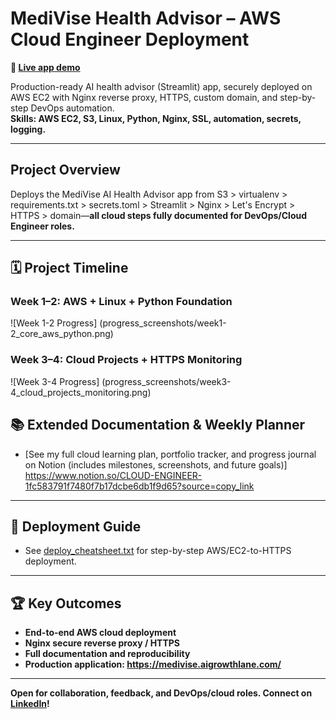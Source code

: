 # MediVise Health Advisor – AWS Cloud Engineer Deployment

**🔗 [Live app demo](https://medivise.aigrowthlane.com/)**

Production-ready AI health advisor (Streamlit) app, securely deployed on AWS EC2 with Nginx reverse proxy, HTTPS, custom domain, and step-by-step DevOps automation.  
**Skills: AWS EC2, S3, Linux, Python, Nginx, SSL, automation, secrets, logging.**

---

##  Project Overview

Deploys the MediVise AI Health Advisor app from S3 > virtualenv > requirements.txt > secrets.toml > Streamlit > Nginx > Let's Encrypt > HTTPS > domain—**all cloud steps fully documented for DevOps/Cloud Engineer roles.**

---

## 🗓️ Project Timeline

### Week 1–2: AWS + Linux + Python Foundation  
![Week 1-2 Progress] (progress_screenshots/week1-2_core_aws_python.png)

### Week 3–4: Cloud Projects + HTTPS Monitoring  
![Week 3-4 Progress] (progress_screenshots/week3-4_cloud_projects_monitoring.png)

## 📚 Extended Documentation & Weekly Planner
- [See my full cloud learning plan, portfolio tracker, and progress journal on Notion (includes milestones, screenshots, and future goals)] https://www.notion.so/CLOUD-ENGINEER-1fc583791f7480f7b17dcbe6db1f9d65?source=copy_link
---

## 📄 Deployment Guide  
- See [deploy_cheatsheet.txt](deploy_cheatsheet.txt) for step-by-step AWS/EC2-to-HTTPS deployment.

---

## 🏆 Key Outcomes

- **End-to-end AWS cloud deployment**
- **Nginx secure reverse proxy / HTTPS**
- **Full documentation and reproducibility**
- **Production application: https://medivise.aigrowthlane.com/**

---

**Open for collaboration, feedback, and DevOps/cloud roles. Connect on [LinkedIn](www.linkedin.com/in/gora-diop-b7a833135)!**
